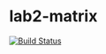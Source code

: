 # lab2-matrix
[![Build Status](https://travis-ci.org/xiibug/lab2-matrix.svg?branch=main)](https://travis-ci.org/xiibug/lab2-matrix)
